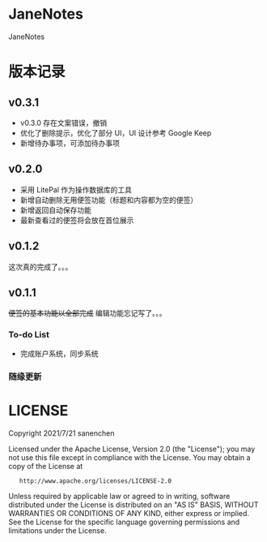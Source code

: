 # JaneNotes
JaneNotes

# 版本记录
## v0.3.1
- v0.3.0 存在文案错误，撤销
- 优化了删除提示，优化了部分 UI，UI 设计参考 Google Keep
- 新增待办事项，可添加待办事项
## v0.2.0
- 采用 LitePal 作为操作数据库的工具  
- 新增自动删除无用便签功能（标题和内容都为空的便签）  
- 新增返回自动保存功能  
- 最新查看过的便签将会放在首位展示  
## v0.1.2
这次真的完成了。。。 
## v0.1.1
~~便签的基本功能以全部完成~~
编辑功能忘记写了。。。 
### To-do List
- 完成账户系统，同步系统

### 随缘更新

# LICENSE 
   Copyright 2021/7/21 sanenchen

   Licensed under the Apache License, Version 2.0 (the "License");
   you may not use this file except in compliance with the License.
   You may obtain a copy of the License at

       http://www.apache.org/licenses/LICENSE-2.0

   Unless required by applicable law or agreed to in writing, software
   distributed under the License is distributed on an "AS IS" BASIS,
   WITHOUT WARRANTIES OR CONDITIONS OF ANY KIND, either express or implied.
   See the License for the specific language governing permissions and
   limitations under the License.
